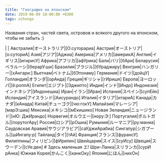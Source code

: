 ```yaml
---
title: "География на японском"
date: 2019-06-09 18:00:00 +0300
tags: nihongo
---
```

Названия стран, частей света, островов и всякого другого на японском, чтобы не забыть :)
<!--more-->

| |
Австралия|オーストラリア|[О:суторариа]
Австрия|オーストリア|[о:суториА]
Азия|アジア|[Аджиа]
Америка|アメリカ|[америкА]
Англия|イギリス|[игирисУ]
Африка|アフリカ|[афУрика]
Бали|バリ|[бАри]
Беларусия|ベラルーシ|[берарУ:ши]
Бразилия|ブラジル|[бУраджиру]
Венгрия|ハンガリー|[хАнгари:]
Вьетнам|ベトナム|[бЭтонаму]
Германия|ドイツ|[дойцУ]
Голландия|オランダ|[орАнда]
Греция|ギリシャ|[гИришя]
Европа|ヨーロッパ|[ё:роппА]
Египет|エジプト|[Эджипто]
Индия|インド|[Индо]
Индонезия|インドネシア|[Индонешиа]
Иран|イラン|[Иран]
Испания|スペイン|[супЕйн]
Исландия|アイスランド|[Аисурандо]
Италия|イタリア|[итариА]
Канада|カナダ|[кАнада]
Китай|チューゴク|[чю:гокУ]
Малайзия|マレーシア|[марЭ:шиа]
Мексика|メキシコ|[мЕкишико]
Новая Зеландия|ニュージランド|[нЮ: ДжИрандо]
Норвегия|オルウエー|[нору:Э:]
Португалия|ポルトガル|[порутогАру]
Россия|ロシア|[рОшиа]
Румыния|ルーマニア|[ру:маниа]
Саудовская Аравия|サウジアラビア|[саУджиАрабиа]
Сингапур|シガプール|[шИнгапу:р]
Тайланд|タイ|[тАй]
Франция|フランス|[фурансУ]
Филиппины|フィリピン|[фИрипин]
Швейцария|スイス|[суИсу]
Швеция|スウーデン|[сУе:ден] # Здесь маленьая エ!
Шри-Ланка|スリランカ|[сурИ рАнка]
Южная Корея|かんこく|[канкОку]
Япония|にほん|[нихОн]

